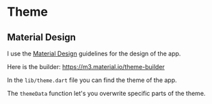 # Theme 

## Material Design

I use the [Material Design](https://material.io/design) guidelines for the design of the app.

Here is the builder: 
https://m3.material.io/theme-builder

In the `lib/theme.dart` file you can find the theme of the app. 

The `themeData` function let's you overwrite specific parts of the theme. 

